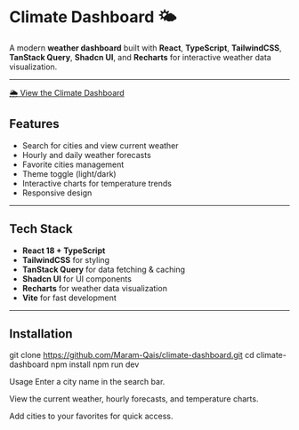 # Climate Dashboard 🌤️

A modern **weather dashboard** built with **React**, **TypeScript**, **TailwindCSS**, **TanStack Query**, **Shadcn UI**, and **Recharts** for interactive weather data visualization.

---

[🌦️ View the Climate Dashboard](https://climate-dashboard-5qkx.vercel.app/)


## Features

- Search for cities and view current weather
- Hourly and daily weather forecasts
- Favorite cities management
- Theme toggle (light/dark)
- Interactive charts for temperature trends
- Responsive design

---

## Tech Stack

- **React 18 + TypeScript**
- **TailwindCSS** for styling
- **TanStack Query** for data fetching & caching
- **Shadcn UI** for UI components
- **Recharts** for weather data visualization
- **Vite** for fast development

---

## Installation

git clone https://github.com/Maram-Qais/climate-dashboard.git
cd climate-dashboard
npm install
npm run dev



Usage
Enter a city name in the search bar.

View the current weather, hourly forecasts, and temperature charts.

Add cities to your favorites for quick access.